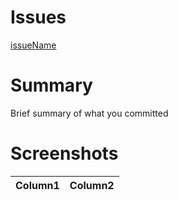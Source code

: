 # Issues
[issueName](issueURL)

# Summary
Brief summary of what you committed

# Screenshots
Column1 | Column2
--- | ---